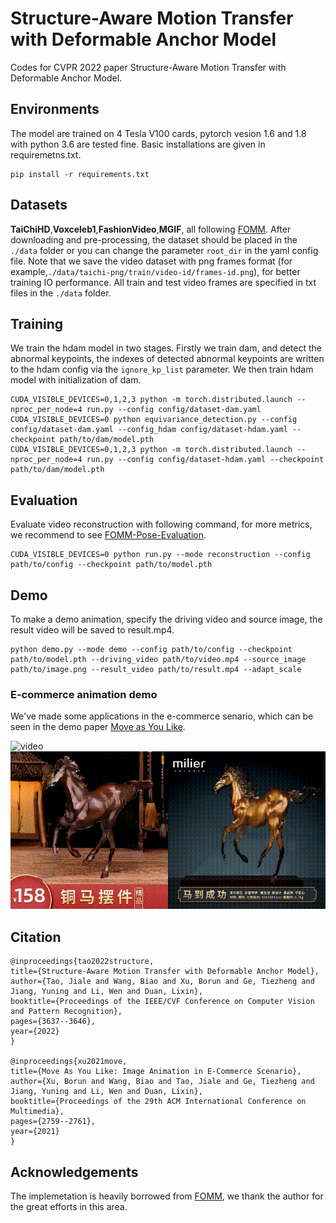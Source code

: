 # **Structure-Aware Motion Transfer with Deformable Anchor Model**
Codes for CVPR 2022 paper Structure-Aware Motion Transfer with Deformable Anchor Model.

## **Environments**
The model are trained on 4 Tesla V100 cards, pytorch vesion 1.6 and 1.8 with python 3.6 are tested fine. Basic installations are given in requiremetns.txt.

    pip install -r requirements.txt

## **Datasets**
**TaiChiHD**,**Voxceleb1**,**FashionVideo**,**MGIF**, all following [FOMM](https://github.com/AliaksandrSiarohin/first-order-model). After downloading and pre-processing, the dataset should be placed in the `./data` folder or you can change the parameter `root_dir` in the yaml config file. Note that we save the video dataset with png frames format (for example,`./data/taichi-png/train/video-id/frames-id.png`), for better training IO performance. All train and test video frames are specified in txt files in the `./data` folder.

## **Training**
We train the hdam model in two stages. Firstly we train dam, and detect the abnormal keypoints, the indexes of detected abnormal keypoints are written to the hdam config via the `ignore_kp_list` parameter. We then train hdam model with initialization of dam.

    CUDA_VISIBLE_DEVICES=0,1,2,3 python -m torch.distributed.launch --nproc_per_node=4 run.py --config config/dataset-dam.yaml
    CUDA_VISIBLE_DEVICES=0 python equivariance_detection.py --config config/dataset-dam.yaml --config_hdam config/dataset-hdam.yaml --checkpoint path/to/dam/model.pth
    CUDA_VISIBLE_DEVICES=0,1,2,3 python -m torch.distributed.launch --nproc_per_node=4 run.py --config config/dataset-hdam.yaml --checkpoint path/to/dam/model.pth
 
## **Evaluation**
Evaluate video reconstruction with following command, for more metrics, we recommend to see [FOMM-Pose-Evaluation](https://github.com/AliaksandrSiarohin/pose-evaluation).

    CUDA_VISIBLE_DEVICES=0 python run.py --mode reconstruction --config path/to/config --checkpoint path/to/model.pth  
## **Demo**
To make a demo animation, specify the driving video and source image, the result video will be saved to result.mp4.

    python demo.py --mode demo --config path/to/config --checkpoint path/to/model.pth --driving_video path/to/video.mp4 --source_image path/to/image.png --result_video path/to/result.mp4 --adapt_scale

### E-commerce animation demo
We've made some applications in the e-commerce senario, which can be seen in the demo paper [Move as You Like](https://arxiv.org/pdf/2112.13647.pdf).

![video](demo/babe.gif) 
![video](demo/horse.gif)


## **Citation**
    @inproceedings{tao2022structure,
    title={Structure-Aware Motion Transfer with Deformable Anchor Model},
    author={Tao, Jiale and Wang, Biao and Xu, Borun and Ge, Tiezheng and Jiang, Yuning and Li, Wen and Duan, Lixin},
    booktitle={Proceedings of the IEEE/CVF Conference on Computer Vision and Pattern Recognition},
    pages={3637--3646},
    year={2022}
    }
    
    @inproceedings{xu2021move,
    title={Move As You Like: Image Animation in E-Commerce Scenario},
    author={Xu, Borun and Wang, Biao and Tao, Jiale and Ge, Tiezheng and Jiang, Yuning and Li, Wen and Duan, Lixin},
    booktitle={Proceedings of the 29th ACM International Conference on Multimedia},
    pages={2759--2761},
    year={2021}
    }

## **Acknowledgements**
The implemetation is heavily borrowed from [FOMM](https://github.com/AliaksandrSiarohin/first-order-model), we thank the author for the great efforts in this area.
